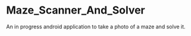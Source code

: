 # Maze_Scanner_And_Solver

An in progress android application to take a photo of a maze and solve it.
